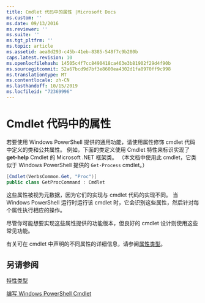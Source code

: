```yaml
---
title: Cmdlet 代码中的属性 |Microsoft Docs
ms.custom: ''
ms.date: 09/13/2016
ms.reviewer: ''
ms.suite: ''
ms.tgt_pltfrm: ''
ms.topic: article
ms.assetid: aea8d293-c45b-41eb-8385-548f7c9b280b
caps.latest.revision: 10
ms.openlocfilehash: 14505c4f7cc8490418ca463e3b81902f29d4f90b
ms.sourcegitcommit: 52a67bcd9d7bf3e8600ea4302d1fa8970ff9c998
ms.translationtype: MT
ms.contentlocale: zh-CN
ms.lasthandoff: 10/15/2019
ms.locfileid: "72369996"
---
```

# <a name="attributes-in-cmdlet-code"></a>Cmdlet 代码中的属性

若要使用 Windows PowerShell 提供的通用功能，请使用属性修饰 cmdlet 代码中定义的类和公共属性。 例如，下面的类定义使用 Cmdlet 特性来标识实现了**get-help** Cmdlet 的 Microsoft .NET 框架类。 （本文档中使用此 cmdlet，它类似于 Windows PowerShell 提供的 `Get-Process` cmdlet。）

```csharp
[Cmdlet(VerbsCommon.Get, "Proc")]
public class GetProcCommand : Cmdlet
```

这些属性被视为元数据，因为它们的实现与 cmdlet 代码的实现不同。 当 Windows PowerShell 运行时运行该 cmdlet 时，它会识别这些属性，然后针对每个属性执行相应的操作。

尽管你可能想要实现这些属性提供的功能版本，但良好的 cmdlet 设计则使用这些常见功能。

有关可在 cmdlet 中声明的不同属性的详细信息，请参阅[属性类型](./attribute-types.md)。

## <a name="see-also"></a>另请参阅

[特性类型](./attribute-types.md)

[编写 Windows PowerShell Cmdlet](./writing-a-windows-powershell-cmdlet.md)
